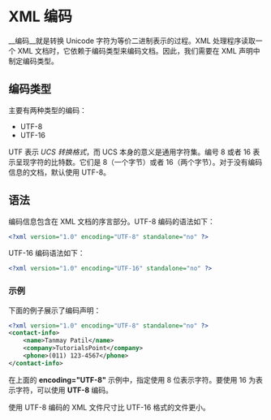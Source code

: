 # XML 编码

__编码__就是转换 Unicode 字符为等价二进制表示的过程。XML 处理程序读取一个 XML 文档时，它依赖于编码类型来编码文档。因此，我们需要在 XML 声明中制定编码类型。

## 编码类型

主要有两种类型的编码：

- UTF-8
- UTF-16

UTF 表示 _UCS 转换格式_，而 UCS 本身的意义是通用字符集。编号 8 或者 16 表示呈现字符的比特数。它们是 8（一个字节）或者 16（两个字节）。对于没有编码信息的文档，默认使用 UTF-8。

## 语法

编码信息包含在 XML 文档的序言部分。UTF-8 编码的语法如下：

```xml
<?xml version="1.0" encoding="UTF-8" standalone="no" ?>
```

UTF-16 编码语法如下：

```xml
<?xml version="1.0" encoding="UTF-16" standalone="no" ?>
```

### 示例

下面的例子展示了编码声明：

```xml
<?xml version="1.0" encoding="UTF-8" standalone="no" ?>
<contact-info>
	<name>Tanmay Patil</name>
	<company>TutorialsPoint</company>
	<phone>(011) 123-4567</phone>
</contact-info>
```

在上面的 __encoding="UTF-8"__ 示例中，指定使用 8 位表示字符。要使用 16 为表示字符，可以使用 __UTF-8__ 编码。

使用 UTF-8 编码的 XML 文件尺寸比 UTF-16 格式的文件更小。